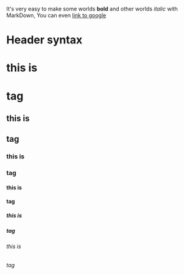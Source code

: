 It's very easy to make some worlds **bold** and other worlds *italic* with MarkDown, You can even [link to google](http://google.com)

# Header syntax
# this is <h1> tag
## this is <h2> tag
### this is <h3> tag
#### this is <h4> tag
##### this is <h5> tag
###### this is <h6> tag
